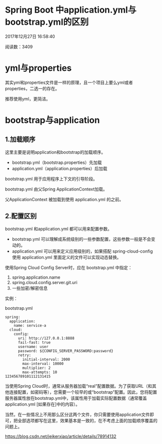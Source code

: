 # Spring Boot 中application.yml与bootstrap.yml的区别

2017年12月27日 16:58:40

阅读数：3409

# yml与properties

其实yml和properties文件是一样的原理，且一个项目上要么yml或者properties，二选一的存在。

推荐使用yml，更简洁。

# bootstrap与application

## 1.加载顺序

这里主要是说明application和bootstrap的加载顺序。

- bootstrap.yml（bootstrap.properties）先加载
- application.yml（application.properties）后加载

bootstrap.yml 用于应用程序上下文的引导阶段。

bootstrap.yml 由父Spring ApplicationContext加载。

父ApplicationContext 被加载到使用 application.yml 的之前。

## 2.配置区别

bootstrap.yml 和application.yml 都可以用来配置参数。

- bootstrap.yml 可以理解成系统级别的一些参数配置，这些参数一般是不会变动的。
- application.yml 可以用来定义应用级别的，如果搭配 spring-cloud-config 使用 application.yml 里面定义的文件可以实现动态替换。

使用Spring Cloud Config Server时，应在 bootstrap.yml 中指定：

1. spring.application.name
2. spring.cloud.config.server.git.uri
3. 一些加密/解密信息

实例：

bootstrap.yml

```
spring:
  application:
    name: service-a
  cloud:
    config:
      uri: http://127.0.0.1:8888
      fail-fast: true
      username: user
      password: ${CONFIG_SERVER_PASSWORD:password}
      retry:
        initial-interval: 2000
        max-interval: 10000
        multiplier: 2
        max-attempts: 10
123456789101112131415
```

当使用Spring Cloud时，通常从服务器加载“real”配置数据。为了获取URL（和其他连接配置，如密码等），您需要一个较早的或“bootstrap”配置。因此，您将配置服务器属性放在bootstrap.yml中，该属性用于加载实际配置数据（通常覆盖application.yml [如果存在]中的内容）。

当然，在一些情况上不用那么区分这两个文件，你只需要使用application文件即可，把全部选项都写在这里，效果基本是一致的，在不考虑上面的加载顺序覆盖的问题上。





https://blog.csdn.net/jeikerxiao/article/details/78914132